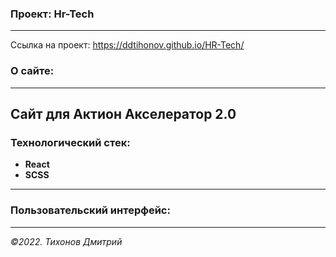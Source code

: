 ### Проект: Hr-Tech
---

Ссылка на проект: https://ddtihonov.github.io/HR-Tech/

### О сайте:
---
Сайт для Актион Акселератор 2.0
---
### Технологический стек:
- **React**
- **SCSS**
---

### Пользовательский интерфейс:

---

_&copy;2022. Тихонов Дмитрий_